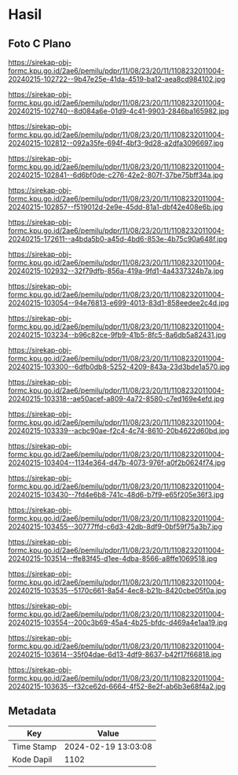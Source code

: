 # Hasil

## Foto C Plano

https://sirekap-obj-formc.kpu.go.id/2ae6/pemilu/pdpr/11/08/23/20/11/1108232011004-20240215-102722--9b47e25e-41da-4519-ba12-aea8cd984102.jpg

https://sirekap-obj-formc.kpu.go.id/2ae6/pemilu/pdpr/11/08/23/20/11/1108232011004-20240215-102740--8d084a6e-01d9-4c41-9903-2846ba165982.jpg

https://sirekap-obj-formc.kpu.go.id/2ae6/pemilu/pdpr/11/08/23/20/11/1108232011004-20240215-102812--092a35fe-694f-4bf3-9d28-a2dfa3096697.jpg

https://sirekap-obj-formc.kpu.go.id/2ae6/pemilu/pdpr/11/08/23/20/11/1108232011004-20240215-102841--6d6bf0de-c276-42e2-807f-37be75bff34a.jpg

https://sirekap-obj-formc.kpu.go.id/2ae6/pemilu/pdpr/11/08/23/20/11/1108232011004-20240215-102857--f519012d-2e9e-45dd-81a1-dbf42e408e6b.jpg

https://sirekap-obj-formc.kpu.go.id/2ae6/pemilu/pdpr/11/08/23/20/11/1108232011004-20240215-172611--a4bda5b0-a45d-4bd6-853e-4b75c90a648f.jpg

https://sirekap-obj-formc.kpu.go.id/2ae6/pemilu/pdpr/11/08/23/20/11/1108232011004-20240215-102932--32f79dfb-856a-419a-9fd1-4a4337324b7a.jpg

https://sirekap-obj-formc.kpu.go.id/2ae6/pemilu/pdpr/11/08/23/20/11/1108232011004-20240215-103054--94e76813-e699-4013-83d1-858eedee2c4d.jpg

https://sirekap-obj-formc.kpu.go.id/2ae6/pemilu/pdpr/11/08/23/20/11/1108232011004-20240215-103234--b96c82ce-9fb9-41b5-8fc5-8a6db5a82431.jpg

https://sirekap-obj-formc.kpu.go.id/2ae6/pemilu/pdpr/11/08/23/20/11/1108232011004-20240215-103300--6dfb0db8-5252-4209-843a-23d3bde1a570.jpg

https://sirekap-obj-formc.kpu.go.id/2ae6/pemilu/pdpr/11/08/23/20/11/1108232011004-20240215-103318--ae50acef-a809-4a72-8580-c7ed169e4efd.jpg

https://sirekap-obj-formc.kpu.go.id/2ae6/pemilu/pdpr/11/08/23/20/11/1108232011004-20240215-103339--acbc90ae-f2c4-4c74-8610-20b4622d60bd.jpg

https://sirekap-obj-formc.kpu.go.id/2ae6/pemilu/pdpr/11/08/23/20/11/1108232011004-20240215-103404--1134e364-d47b-4073-976f-a0f2b0624f74.jpg

https://sirekap-obj-formc.kpu.go.id/2ae6/pemilu/pdpr/11/08/23/20/11/1108232011004-20240215-103430--7fd4e6b8-741c-48d6-b7f9-e65f205e36f3.jpg

https://sirekap-obj-formc.kpu.go.id/2ae6/pemilu/pdpr/11/08/23/20/11/1108232011004-20240215-103455--30777ffd-c6d3-42db-8df9-0bf59f75a3b7.jpg

https://sirekap-obj-formc.kpu.go.id/2ae6/pemilu/pdpr/11/08/23/20/11/1108232011004-20240215-103514--ffe83f45-d1ee-4dba-8566-a8ffe1069518.jpg

https://sirekap-obj-formc.kpu.go.id/2ae6/pemilu/pdpr/11/08/23/20/11/1108232011004-20240215-103535--5170c661-8a54-4ec8-b21b-8420cbe05f0a.jpg

https://sirekap-obj-formc.kpu.go.id/2ae6/pemilu/pdpr/11/08/23/20/11/1108232011004-20240215-103554--200c3b69-45a4-4b25-bfdc-d469a4e1aa19.jpg

https://sirekap-obj-formc.kpu.go.id/2ae6/pemilu/pdpr/11/08/23/20/11/1108232011004-20240215-103614--35f04dae-6d13-4df9-8637-b42f17f66818.jpg

https://sirekap-obj-formc.kpu.go.id/2ae6/pemilu/pdpr/11/08/23/20/11/1108232011004-20240215-103635--f32ce62d-6664-4f52-8e2f-ab6b3e68f4a2.jpg


## Metadata

| Key        | Value               |
| ---------- | ------------------- |
| Time Stamp | 2024-02-19 13:03:08 |
| Kode Dapil | 1102                |



